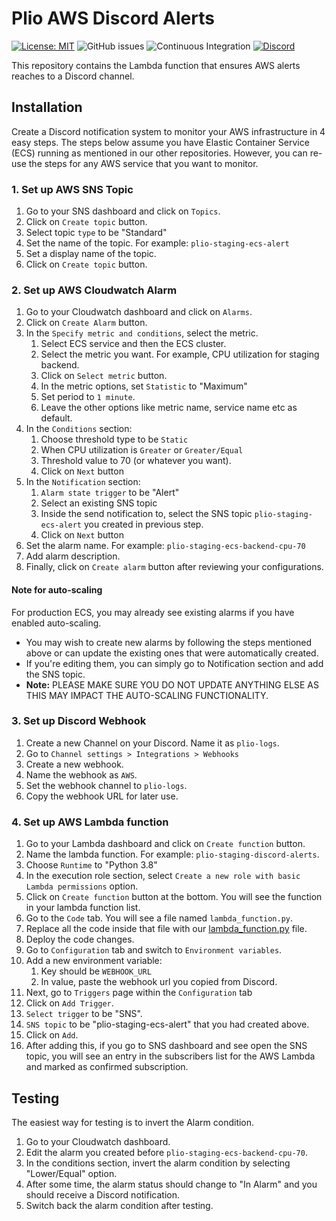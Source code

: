 # Plio AWS Discord Alerts
[![License: MIT](https://img.shields.io/github/license/avantifellows/plio-aws-discord-alerts?color=blue&style=flat-square)](LICENSE)
![GitHub issues](https://img.shields.io/github/issues-raw/avantifellows/plio-aws-discord-alerts?style=flat-square)
![Continuous Integration](https://img.shields.io/github/workflow/status/avantifellows/plio-aws-discord-alerts/Plio%20CI?label=Continuous%20Integration&style=flat-square)
[![Discord](https://img.shields.io/discord/717975833226248303.svg?label=&logo=discord&logoColor=ffffff&color=7389D8&labelColor=6A7EC2&style=flat-square)](https://discord.gg/29qYD7fZtZ)

This repository contains the Lambda function that ensures AWS alerts reaches to a Discord channel.

## Installation
Create a Discord notification system to monitor your AWS infrastructure in 4 easy steps. The steps below assume you have Elastic Container Service (ECS) running as mentioned in our other repositories. However, you can re-use the steps for any AWS service that you want to monitor.

### 1. Set up AWS SNS Topic
1. Go to your SNS dashboard and click on `Topics`.
2. Click on `Create topic` button.
3. Select topic `type` to be "Standard"
4. Set the name of the topic. For example: `plio-staging-ecs-alert`
5. Set a display name of the topic.
6. Click on `Create topic` button.

### 2. Set up AWS Cloudwatch Alarm
1. Go to your Cloudwatch dashboard and click on `Alarms`.
2. Click on `Create Alarm` button.
3. In the `Specify metric and conditions`, select the metric.
   1. Select ECS service and then the ECS cluster.
   2. Select the metric you want. For example, CPU utilization for staging backend.
   3. Click on `Select metric` button.
   4. In the metric options, set `Statistic` to "Maximum"
   5. Set period to `1 minute`.
   6. Leave the other options like metric name, service name etc as default.
4. In the `Conditions` section:
   1. Choose threshold type to be `Static`
   2. When CPU utilization is `Greater` or `Greater/Equal`
   3. Threshold value to 70 (or whatever you want).
   4. Click on `Next` button
5. In the `Notification` section:
   1. `Alarm state trigger` to be "Alert"
   2. Select an existing SNS topic
   3. Inside the send notification to, select the SNS topic `plio-staging-ecs-alert` you created in previous step.
   4. Click on `Next` button
6. Set the alarm name. For example: `plio-staging-ecs-backend-cpu-70`
7. Add alarm description.
8. Finally, click on `Create alarm` button after reviewing your configurations.

#### Note for auto-scaling
For production ECS, you may already see existing alarms if you have enabled auto-scaling.
- You may wish to create new alarms by following the steps mentioned above or can update the existing ones that were automatically created.
- If you're editing them, you can simply go to Notification section and add the SNS topic.
- **Note:** PLEASE MAKE SURE YOU DO NOT UPDATE ANYTHING ELSE AS THIS MAY IMPACT THE AUTO-SCALING FUNCTIONALITY.

### 3. Set up Discord Webhook
1. Create a new Channel on your Discord. Name it as `plio-logs`.
2. Go to `Channel settings > Integrations > Webhooks`
3. Create a new webhook.
4. Name the webhook as `AWS`.
5. Set the webhook channel to `plio-logs`.
6. Copy the webhook URL for later use.

### 4. Set up AWS Lambda function
1. Go to your Lambda dashboard and click on `Create function` button.
2. Name the lambda function. For example: `plio-staging-discord-alerts`.
4. Choose `Runtime` to "Python 3.8"
5. In the execution role section, select `Create a new role with basic Lambda permissions` option.
6. Click on `Create function` button at the bottom. You will see the function in your lambda function list.
5. Go to the `Code` tab. You will see a file named `lambda_function.py`.
6. Replace all the code inside that file with our [lambda_function.py](./lambda_function.py) file.
7. Deploy the code changes.
8. Go to `Configuration` tab and switch to `Environment variables`.
9. Add a new environment variable:
   1. Key should be `WEBHOOK_URL`
   2. In value, paste the webhook url you copied from Discord.
10. Next, go to `Triggers` page within the `Configuration` tab
   3. Click on `Add Trigger`.
   4. `Select trigger` to be "SNS".
   5. `SNS topic` to be "plio-staging-ecs-alert" that you had created above.
   6. Click on `Add`.
   7. After adding this, if you go to SNS dashboard and see open the SNS topic, you will see an entry in the subscribers list for the AWS Lambda and marked as confirmed subscription.


## Testing
The easiest way for testing is to invert the Alarm condition.
1. Go to your Cloudwatch dashboard.
2. Edit the alarm you created before `plio-staging-ecs-backend-cpu-70`.
3. In the conditions section, invert the alarm condition by selecting "Lower/Equal" option.
4. After some time, the alarm status should change to "In Alarm" and you should receive a Discord notification.
5. Switch back the alarm condition after testing.
